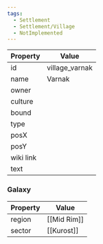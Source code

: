 ```yaml
---
tags:
  - Settlement
  - Settlement/Village
  - NotImplemented
---
```


| Property  | Value          |
| --------- | -------------- |
| id        | village_varnak |
| name      | Varnak         |
| owner     |                |
| culture   |                |
| bound     |                |
| type      |                |
| posX      |                |
| posY      |                |
| wiki link |                |
| text      |                |

### Galaxy
| Property | Value       |
| -------- | ----------- |
| region   | [[Mid Rim]] |
| sector   | [[Kurost]]  |
